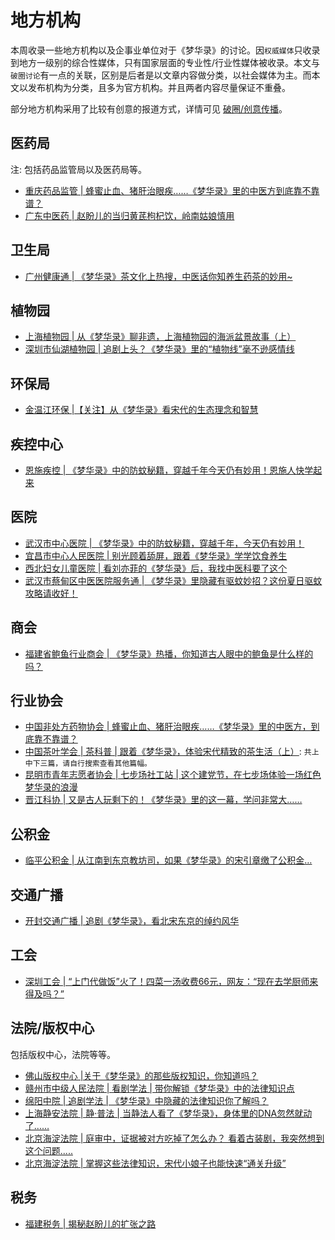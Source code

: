 # 地方机构

本周收录一些地方机构以及企事业单位对于《梦华录》的讨论。因`权威媒体`只收录到地方一级别的综合性媒体，只有国家层面的专业性/行业性媒体被收录。本文与`破圈讨论`有一点的关联，区别是后者是以文章内容做分类，以社会媒体为主。而本文以发布机构为分类，且多为官方机构。并且两者内容尽量保证不重叠。

部分地方机构采用了比较有创意的报道方式，详情可见 [破圈/创意传播](/discuss/creative)。


## 医药局

注: 包括药品监管局以及医药局等。

* [重庆药品监管 | 蜂蜜止血、猪肝治眼疾……《梦华录》里的中医方到底靠不靠谱？](https://mp.weixin.qq.com/s/sdbsJao64cKzVCq49_bo6w)
* [广东中医药 | 赵盼儿的当归黄芪枸杞饮，岭南姑娘慎用](https://mp.weixin.qq.com/s/33LJjlg6EaWLB1VznnELMg)


## 卫生局
* [广州健康通 | 《梦华录》茶文化上热搜，中医话你知养生药茶的妙用~](https://mp.weixin.qq.com/s/WlYpdQwBTuJtQ89vUUF5lw)


## 植物园
* [上海植物园 | 从《梦华录》聊非遗，上海植物园的海派盆景故事（上）](https://mp.weixin.qq.com/s/qeDxVR4gJEl22gZXN_tsjA)
* [深圳市仙湖植物园  | 追剧上头？《梦华录》里的“植物线”毫不逊感情线](https://mp.weixin.qq.com/s/mDX-OCF0kBIy6VasJAv7-A)

## 环保局

* [金温江环保 |【关注】从《梦华录》看宋代的生态理念和智慧 ](https://mp.weixin.qq.com/s/mdRhM-8Iph83an_uj1DvHA)


## 疾控中心

* [恩施疾控 | 《梦华录》中的防蚊秘籍，穿越千年今天仍有妙用！恩施人快学起来](https://mp.weixin.qq.com/s/5Fg2p5S4otWm6tmPdua0TQ)


## 医院
* [武汉市中心医院 | 《梦华录》中的防蚊秘籍，穿越千年，今天仍有妙用！](https://mp.weixin.qq.com/s/dB-9HbuihiMoyfHwOSl4QA)
* [宜昌市中心人民医院 | 别光顾着舔屏，跟着《梦华录》学学饮食养生](https://mp.weixin.qq.com/s/nlnI5n6pmvX16NBRaWo5Pg)
* [西北妇女儿童医院 | 看刘亦菲的《梦华录》后，我找中医科要了这个](https://mp.weixin.qq.com/s/9S6-10jEBy-kVljp5sDJUA)
* [武汉市蔡甸区中医医院服务通 | 《梦华录》里隐藏有驱蚊妙招？这份夏日驱蚊攻略请收好！](https://mp.weixin.qq.com/s/7MBsMp5WySb1ei-yDw5-wA)


## 商会
* [福建省鲍鱼行业商会 | 《梦华录》热播，你知道古人眼中的鲍鱼是什么样的吗？](https://mp.weixin.qq.com/s/sUV_LrenZc3hfTKgn-vyTQ)


## 行业协会
* [中国非处方药物协会 | 蜂蜜止血、猪肝治眼疾……《梦华录》里的中医方，到底靠不靠谱？](https://mp.weixin.qq.com/s/Z6axpNd4rkZU2Ffw1MjQYw)
* [中国茶叶学会 | 茶科普 | 跟着《梦华录》，体验宋代精致的茶生活（上）](https://mp.weixin.qq.com/s/FkvuYcVS074y4TkKNChNOA): `共上中下三篇，请自行搜索查看其他篇幅。`
* [昆明市青年志愿者协会 | 七步场社工站 | 这个建党节，在七步场体验一场红色梦华录的浪漫](https://mp.weixin.qq.com/s/TVXrjD3Qejv96ribPE2LmA)
* [晋江科协 | 又是古人玩剩下的！《梦华录》里的这一幕，学问非常大……](https://mp.weixin.qq.com/s/hsLnr2j-wvuYEb5roEH1iQ)


## 公积金
* [临平公积金 | 从江南到东京教坊司，如果《梦华录》的宋引章缴了公积金…](https://mp.weixin.qq.com/s/IP62BzCwzI9CfvEUqhk_SQ)


## 交通广播
* [开封交通广播 | 追剧《梦华录》，看北宋东京的绰约风华](https://mp.weixin.qq.com/s/FZ3TpprbB3_Bd_DSiaDKnw)


## 工会
* [深圳工会 | “上门代做饭”火了！四菜一汤收费66元，网友：“现在去学厨师来得及吗？”](https://mp.weixin.qq.com/s/-vuXfWnKap_F2YuzOYgYUQ)


## 法院/版权中心
包括版权中心，法院等等。
* [佛山版权中心 |关于《梦华录》的那些版权知识，你知道吗？](https://mp.weixin.qq.com/s/178bO-GkrqqRCuU-cvq4dw)
* [赣州市中级人民法院 | 看剧学法 | 带你解锁《梦华录》中的法律知识点](https://mp.weixin.qq.com/s/bxA16zqOmp4KsT3-8hwaAQ)
* [绵阳中院 | 追剧学法 | 《梦华录》中隐藏的法律知识你了解吗？](https://mp.weixin.qq.com/s/fkXxw94OmNSZPPfT3iYrfg)
* [上海静安法院 | 静·普法 | 当静法人看了《梦华录》，身体里的DNA忽然就动了……](https://mp.weixin.qq.com/s/_MS43czWNLCvVcvh8a1nOg)
* [北京海淀法院 | 庭审中，证据被对方吃掉了怎么办？ 看着古装剧，我突然想到这个问题.....](https://mp.weixin.qq.com/s/0nn0hdhWd6gWHihV7GJ9GA)
* [北京海淀法院 | 掌握这些法律知识，宋代小娘子也能快速“通关升级”](https://m.weibo.cn/3927469685/4786122175287217)


## 税务

* [福建税务 | 揭秘赵盼儿的扩张之路](https://mp.weixin.qq.com/s/C3jPL08sXlLMl8xxna1g3Q)

